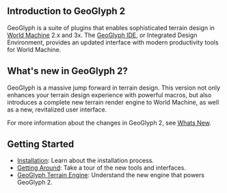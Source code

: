 ## Introduction to GeoGlyph 2
GeoGlyph is a suite of plugins that enables sophisticated terrain design in [World Machine](http://world-machine.com) 2.x and 3x. The [GeoGlyph IDE](IDE--Introduction-to-the-IDE), or Integrated Design Environment, provides an updated interface with modern productivity tools for World Machine.

## What's new in GeoGlyph 2?
GeoGlyph is a massive jump forward in terrain design. This version not only enhances your terrain design experience with powerful macros, but also introduces a complete new terrain render engine to World Machine, as well as a new, revitalized user interface.

For more information about the changes in GeoGlyph 2, see [Whats New](Getting-Started--Whats-New).

## Getting Started
- [Installation](Getting-Started--Installation): Learn about the installation process.
- [Getting Around](Getting-Started--Getting-Around): Take a tour of the new tools and interfaces.
- [GeoGlyph Terrain Engine](Getting-Started--GeoGlyph-Terrain-Engine): Understand the new engine that powers GeoGlyph 2.